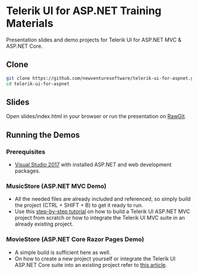 # Telerik UI for ASP.NET Training Materials

Presentation slides and demo projects for Telerik UI for ASP.NET MVC & ASP.NET Core.

## Clone
```bash
git clone https://github.com/newventuresoftware/telerik-ui-for-aspnet.git
cd telerik-ui-for-aspnet
```

## Slides

Open slides/index.html in your browser or run the presentation on [RawGit](https://rawgit.com/newventuresoftware/telerik-ui-for-aspnet/master/slides/index.html).

## Running the Demos

### Prerequisites

* [Visual Studio 2017](https://www.visualstudio.com/downloads/) with installed ASP.NET and web development packages.

### MusicStore (ASP.NET MVC Demo)

* All the needed files are already included and referenced, so simply build the project (CTRL + SHIFT + B) to get it ready to run. 
* Use this [step-by-step tutorial](https://www.newventuresoftware.com/blog/getting-started-with-telerik-ui-for-asp.net-mvc) on how to build a Telerik UI ASP.NET MVC project from scratch or how to integrate the Telerik UI MVC suite in an already existing project.

### MovieStore (ASP.NET Core Razor Pages Demo)

* A simple build is sufficient here as well.
* On how to create a new project yourself or integrate the Telerik UI ASP.NET Core suite into an existing project refer to [this article](https://docs.telerik.com/aspnet-core/getting-started/getting-started).